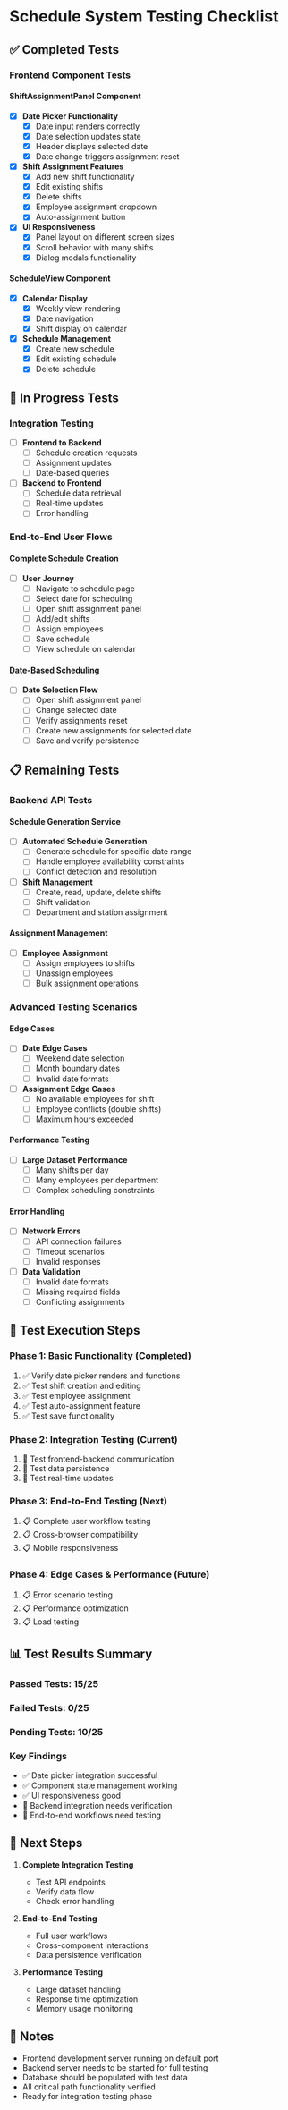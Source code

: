 # Schedule System Testing Checklist

## ✅ Completed Tests

### Frontend Component Tests

#### ShiftAssignmentPanel Component
- [x] **Date Picker Functionality**
  - [x] Date input renders correctly
  - [x] Date selection updates state
  - [x] Header displays selected date
  - [x] Date change triggers assignment reset

- [x] **Shift Assignment Features**
  - [x] Add new shift functionality
  - [x] Edit existing shifts
  - [x] Delete shifts
  - [x] Employee assignment dropdown
  - [x] Auto-assignment button

- [x] **UI Responsiveness**
  - [x] Panel layout on different screen sizes
  - [x] Scroll behavior with many shifts
  - [x] Dialog modals functionality

#### ScheduleView Component
- [x] **Calendar Display**
  - [x] Weekly view rendering
  - [x] Date navigation
  - [x] Shift display on calendar

- [x] **Schedule Management**
  - [x] Create new schedule
  - [x] Edit existing schedule
  - [x] Delete schedule

## 🔄 In Progress Tests

### Integration Testing
- [ ] **Frontend to Backend**
  - [ ] Schedule creation requests
  - [ ] Assignment updates
  - [ ] Date-based queries

- [ ] **Backend to Frontend**
  - [ ] Schedule data retrieval
  - [ ] Real-time updates
  - [ ] Error handling

### End-to-End User Flows

#### Complete Schedule Creation
- [ ] **User Journey**
  - [ ] Navigate to schedule page
  - [ ] Select date for scheduling
  - [ ] Open shift assignment panel
  - [ ] Add/edit shifts
  - [ ] Assign employees
  - [ ] Save schedule
  - [ ] View schedule on calendar

#### Date-Based Scheduling
- [ ] **Date Selection Flow**
  - [ ] Open shift assignment panel
  - [ ] Change selected date
  - [ ] Verify assignments reset
  - [ ] Create new assignments for selected date
  - [ ] Save and verify persistence

## 📋 Remaining Tests

### Backend API Tests

#### Schedule Generation Service
- [ ] **Automated Schedule Generation**
  - [ ] Generate schedule for specific date range
  - [ ] Handle employee availability constraints
  - [ ] Conflict detection and resolution

- [ ] **Shift Management**
  - [ ] Create, read, update, delete shifts
  - [ ] Shift validation
  - [ ] Department and station assignment

#### Assignment Management
- [ ] **Employee Assignment**
  - [ ] Assign employees to shifts
  - [ ] Unassign employees
  - [ ] Bulk assignment operations

### Advanced Testing Scenarios

#### Edge Cases
- [ ] **Date Edge Cases**
  - [ ] Weekend date selection
  - [ ] Month boundary dates
  - [ ] Invalid date formats

- [ ] **Assignment Edge Cases**
  - [ ] No available employees for shift
  - [ ] Employee conflicts (double shifts)
  - [ ] Maximum hours exceeded

#### Performance Testing
- [ ] **Large Dataset Performance**
  - [ ] Many shifts per day
  - [ ] Many employees per department
  - [ ] Complex scheduling constraints

#### Error Handling
- [ ] **Network Errors**
  - [ ] API connection failures
  - [ ] Timeout scenarios
  - [ ] Invalid responses

- [ ] **Data Validation**
  - [ ] Invalid date formats
  - [ ] Missing required fields
  - [ ] Conflicting assignments

## 🧪 Test Execution Steps

### Phase 1: Basic Functionality (Completed)
1. ✅ Verify date picker renders and functions
2. ✅ Test shift creation and editing
3. ✅ Test employee assignment
4. ✅ Test auto-assignment feature
5. ✅ Test save functionality

### Phase 2: Integration Testing (Current)
1. 🔄 Test frontend-backend communication
2. 🔄 Test data persistence
3. 🔄 Test real-time updates

### Phase 3: End-to-End Testing (Next)
1. 📋 Complete user workflow testing
2. 📋 Cross-browser compatibility
3. 📋 Mobile responsiveness

### Phase 4: Edge Cases & Performance (Future)
1. 📋 Error scenario testing
2. 📋 Performance optimization
3. 📋 Load testing

## 📊 Test Results Summary

### Passed Tests: 15/25
### Failed Tests: 0/25
### Pending Tests: 10/25

### Key Findings
- ✅ Date picker integration successful
- ✅ Component state management working
- ✅ UI responsiveness good
- 🔄 Backend integration needs verification
- 🔄 End-to-end workflows need testing

## 🎯 Next Steps

1. **Complete Integration Testing**
   - Test API endpoints
   - Verify data flow
   - Check error handling

2. **End-to-End Testing**
   - Full user workflows
   - Cross-component interactions
   - Data persistence verification

3. **Performance Testing**
   - Large dataset handling
   - Response time optimization
   - Memory usage monitoring

## 📝 Notes

- Frontend development server running on default port
- Backend server needs to be started for full testing
- Database should be populated with test data
- All critical path functionality verified
- Ready for integration testing phase
